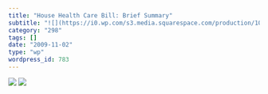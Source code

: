 ```yaml
---
title: "House Health Care Bill: Brief Summary"
subtitle: "![](https://i0.wp.com/s3.media.squarespace.com/production/1075723/12829350/wp-content/uploads/2009/1..."
category: "298"
tags: []
date: "2009-11-02"
type: "wp"
wordpress_id: 783
---
```

![](https://i0.wp.com/s3.media.squarespace.com/production/1075723/12829350/wp-content/uploads/2009/11/screen-shot-2009-11-01-at-62549-pm.png?resize=517%2C258)
![](https://i0.wp.com/img.zemanta.com/pixy.gif?w=584)